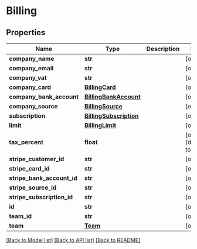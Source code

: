 # Billing

## Properties
Name | Type | Description | Notes
------------ | ------------- | ------------- | -------------
**company_name** | **str** |  | [optional] 
**company_email** | **str** |  | [optional] 
**company_vat** | **str** |  | [optional] 
**company_card** | [**BillingCard**](BillingCard.md) |  | [optional] 
**company_bank_account** | [**BillingBankAccount**](BillingBankAccount.md) |  | [optional] 
**company_source** | [**BillingSource**](BillingSource.md) |  | [optional] 
**subscription** | [**BillingSubscription**](BillingSubscription.md) |  | [optional] 
**limit** | [**BillingLimit**](BillingLimit.md) |  | [optional] 
**tax_percent** | **float** |  | [optional] [default to 0.0]
**stripe_customer_id** | **str** |  | [optional] 
**stripe_card_id** | **str** |  | [optional] 
**stripe_bank_account_id** | **str** |  | [optional] 
**stripe_source_id** | **str** |  | [optional] 
**stripe_subscription_id** | **str** |  | [optional] 
**id** | **str** |  | [optional] 
**team_id** | **str** |  | [optional] 
**team** | [**Team**](Team.md) |  | [optional] 

[[Back to Model list]](../README.md#documentation-for-models) [[Back to API list]](../README.md#documentation-for-api-endpoints) [[Back to README]](../README.md)


